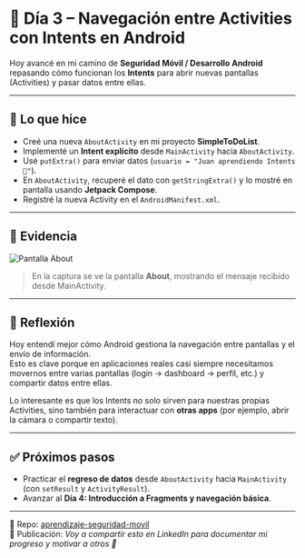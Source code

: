 # 📱 Día 3 – Navegación entre Activities con Intents en Android

Hoy avancé en mi camino de **Seguridad Móvil / Desarrollo Android** repasando cómo funcionan los **Intents** para abrir nuevas pantallas (Activities) y pasar datos entre ellas.

---

## 🚀 Lo que hice
- Creé una nueva `AboutActivity` en mi proyecto **SimpleToDoList**.
- Implementé un **Intent explícito** desde `MainActivity` hacia `AboutActivity`.
- Usé `putExtra()` para enviar datos (`usuario = "Juan aprendiendo Intents 🚀"`).
- En `AboutActivity`, recuperé el dato con `getStringExtra()` y lo mostré en pantalla usando **Jetpack Compose**.
- Registré la nueva Activity en el `AndroidManifest.xml`.

---

## 📸 Evidencia
![Pantalla About](../imagenes/dia3_about.png)

> En la captura se ve la pantalla **About**, mostrando el mensaje recibido desde MainActivity.

---

## 🧠 Reflexión
Hoy entendí mejor cómo Android gestiona la navegación entre pantallas y el envío de información.  
Esto es clave porque en aplicaciones reales casi siempre necesitamos movernos entre varias pantallas (login → dashboard → perfil, etc.) y compartir datos entre ellas.

Lo interesante es que los Intents no solo sirven para nuestras propias Activities, sino también para interactuar con **otras apps** (por ejemplo, abrir la cámara o compartir texto).

---

## ✅ Próximos pasos
- Practicar el **regreso de datos** desde `AboutActivity` hacia `MainActivity` (con `setResult` y `ActivityResult`).
- Avanzar al **Día 4: Introducción a Fragments y navegación básica**.

---

📌 Repo: [aprendizaje-seguridad-movil](https://github.com/TU-USUARIO/aprendizaje-seguridad-movil)  
📌 Publicación: *Voy a compartir esto en LinkedIn para documentar mi progreso y motivar a otros 🚀*
